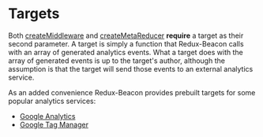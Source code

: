 # Targets

Both [createMiddleware](../api/create-middleware.md) and
[createMetaReducer](../api/create-meta-reducer.md) **require** a
target as their second parameter. A target is simply a function that
Redux-Beacon calls with an array of generated analytics events. What a
target does with the array of generated events is up to the target's
author, although the assumption is that the target will send those
events to an external analytics service.

As an added convenience Redux-Beacon provides prebuilt targets for
some popular analytics services:

* [Google Analytics](google-analytics.md)
* [Google Tag Manager](google-tag-manager.md)
